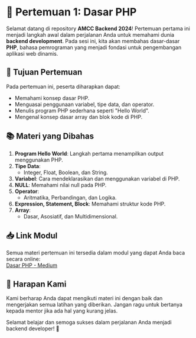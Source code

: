 # 📝 Pertemuan 1: Dasar PHP

Selamat datang di repository **AMCC Backend 2024**! Pertemuan pertama ini menjadi langkah awal dalam perjalanan Anda untuk memahami dunia **backend development**. Pada sesi ini, kita akan membahas dasar-dasar **PHP**, bahasa pemrograman yang menjadi fondasi untuk pengembangan aplikasi web dinamis.

## 🎯 Tujuan Pertemuan

Pada pertemuan ini, peserta diharapkan dapat:

-   Memahami konsep dasar PHP.
-   Menguasai penggunaan variabel, tipe data, dan operator.
-   Menulis program PHP sederhana seperti "Hello World".
-   Mengenal konsep dasar array dan blok kode di PHP.

## 📚 Materi yang Dibahas

1. **Program Hello World**: Langkah pertama menampilkan output menggunakan PHP.
2. **Tipe Data**:
    - Integer, Float, Boolean, dan String.
3. **Variabel**: Cara mendeklarasikan dan menggunakan variabel di PHP.
4. **NULL**: Memahami nilai null pada PHP.
5. **Operator**:
    - Aritmatika, Perbandingan, dan Logika.
6. **Expression, Statement, Block**: Memahami struktur kode PHP.
7. **Array**:
    - Dasar, Asosiatif, dan Multidimensional.

## 📥 Link Modul

Semua materi pertemuan ini tersedia dalam modul yang dapat Anda baca secara online:  
[Dasar PHP - Medium](https://medium.com/amcc-amikom/dasar-dasar-php-2024-langkah-awal-menuju-backend-developer-648cb402ae6c)

## 🌟 Harapan Kami

Kami berharap Anda dapat mengikuti materi ini dengan baik dan mengerjakan semua latihan yang diberikan. Jangan ragu untuk bertanya kepada mentor jika ada hal yang kurang jelas.

Selamat belajar dan semoga sukses dalam perjalanan Anda menjadi backend developer! 🚀
